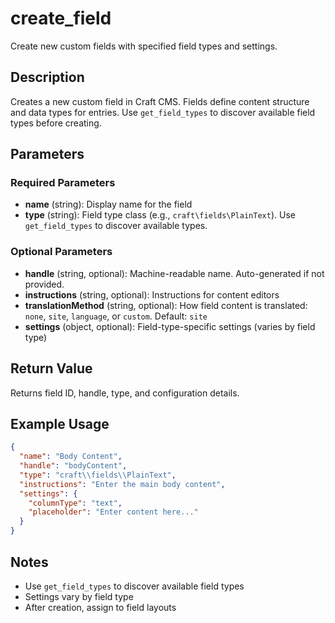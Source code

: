 # create_field

Create new custom fields with specified field types and settings.

## Description

Creates a new custom field in Craft CMS. Fields define content structure and data types for entries. Use `get_field_types` to discover available field types before creating.

## Parameters

### Required Parameters

- **name** (string): Display name for the field
- **type** (string): Field type class (e.g., `craft\fields\PlainText`). Use `get_field_types` to discover available types.

### Optional Parameters

- **handle** (string, optional): Machine-readable name. Auto-generated if not provided.
- **instructions** (string, optional): Instructions for content editors
- **translationMethod** (string, optional): How field content is translated: `none`, `site`, `language`, or `custom`. Default: `site`
- **settings** (object, optional): Field-type-specific settings (varies by field type)

## Return Value

Returns field ID, handle, type, and configuration details.

## Example Usage

```json
{
  "name": "Body Content",
  "handle": "bodyContent",
  "type": "craft\\fields\\PlainText",
  "instructions": "Enter the main body content",
  "settings": {
    "columnType": "text",
    "placeholder": "Enter content here..."
  }
}
```

## Notes

- Use `get_field_types` to discover available field types
- Settings vary by field type
- After creation, assign to field layouts
